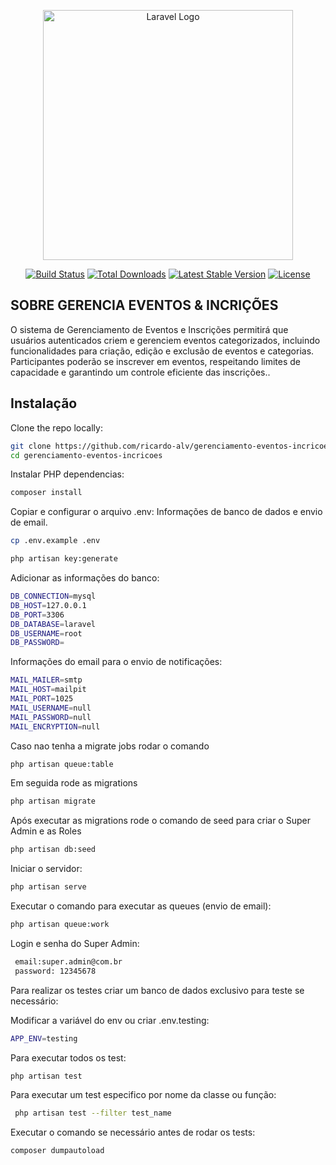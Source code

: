 <p align="center"><a href="https://laravel.com" target="_blank"><img src="https://raw.githubusercontent.com/laravel/art/master/logo-lockup/5%20SVG/2%20CMYK/1%20Full%20Color/laravel-logolockup-cmyk-red.svg" width="400" alt="Laravel Logo"></a></p>

<p align="center">
<a href="https://github.com/laravel/framework/actions"><img src="https://github.com/laravel/framework/workflows/tests/badge.svg" alt="Build Status"></a>
<a href="https://packagist.org/packages/laravel/framework"><img src="https://img.shields.io/packagist/dt/laravel/framework" alt="Total Downloads"></a>
<a href="https://packagist.org/packages/laravel/framework"><img src="https://img.shields.io/packagist/v/laravel/framework" alt="Latest Stable Version"></a>
<a href="https://packagist.org/packages/laravel/framework"><img src="https://img.shields.io/packagist/l/laravel/framework" alt="License"></a>
</p>

## SOBRE GERENCIA EVENTOS & INCRIÇÕES

O sistema de Gerenciamento de Eventos e Inscrições permitirá que usuários autenticados criem e gerenciem eventos categorizados, incluindo funcionalidades para criação, edição e exclusão de eventos e categorias. Participantes poderão se inscrever em eventos, respeitando limites de capacidade e garantindo um controle eficiente das inscrições..


## Instalação

Clone the repo locally:

```sh
git clone https://github.com/ricardo-alv/gerenciamento-eventos-incricoes.git
cd gerenciamento-eventos-incricoes
```

Instalar PHP dependencias:

```sh
composer install
```
Copiar e configurar o arquivo .env:
Informações de banco de dados e envio de email.

```sh
cp .env.example .env
```
```sh
php artisan key:generate
```
Adicionar as informações do banco: 

```sh
DB_CONNECTION=mysql
DB_HOST=127.0.0.1
DB_PORT=3306
DB_DATABASE=laravel
DB_USERNAME=root
DB_PASSWORD=
```
Informações do email para o envio de notificações:
 
```sh
MAIL_MAILER=smtp
MAIL_HOST=mailpit
MAIL_PORT=1025
MAIL_USERNAME=null
MAIL_PASSWORD=null
MAIL_ENCRYPTION=null
```
Caso nao tenha a migrate jobs rodar o comando

```sh
php artisan queue:table
```
Em seguida rode as migrations
```sh
php artisan migrate
```
Após executar as migrations rode o comando de seed para criar o Super Admin e as Roles
```sh
php artisan db:seed
```
Iniciar o servidor:
```sh
php artisan serve
```
Executar o comando para executar as queues (envio de email):
```sh
php artisan queue:work
```
Login e senha do Super Admin:
```sh
 email:super.admin@com.br
 password: 12345678
```
Para realizar os testes criar um banco de dados exclusivo para teste se necessário:

Modificar a variável do env ou criar .env.testing:
```sh
APP_ENV=testing
```
Para executar todos os test:
```sh
php artisan test
```
Para executar um test especifico por nome da classe ou função:
```sh
 php artisan test --filter test_name
```
Executar o comando se necessário antes de rodar os tests:
```sh
composer dumpautoload
```

